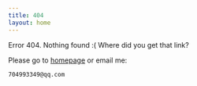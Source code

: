 ```yaml
---
title: 404
layout: home
---
```


Error 404. Nothing found :( Where did you get that link?

Please go to [homepage](/) or email me:

    704993349@qq.com

